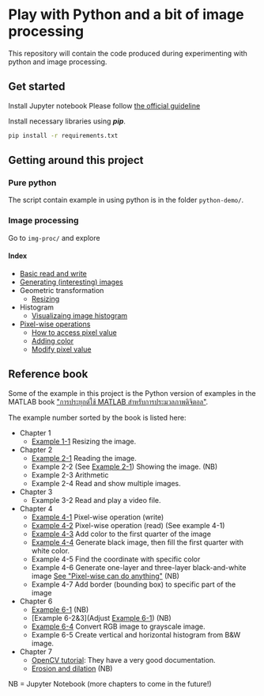 # Play with Python and a bit of image processing
This repository will contain the code produced during experimenting with python and image processing. 

## Get started 

Install Jupyter notebook
Please follow [the official guideline](https://jupyter.readthedocs.io/en/latest/install.html)

Install necessary libraries using _**pip**_. 
```bash
pip install -r requirements.txt
```

## Getting around this project
### Pure python 
The script contain example in using python is in the folder `python-demo/`. 

### Image processing
Go to `img-proc/` and explore

#### Index
* [Basic read and write](img-proc/read-write/)
* [Generating (interesting) images](img-proc/sample-images/generate-images.py)
* Geometric transformation
  * [Resizing](img-proc/resize)
* Histogram
  * [Visualizaing image histogram](img-proc/image-histogram/)
* [Pixel-wise operations](img-proc/pixel-wise-op/pixel-wise-can-do-anything.ipynb)
  * [How to access pixel value](img-proc/pixel-wise-op/read-pixel-value.py)
  * [Adding color](img-proc/pixel-wise-op/add-color.py)
  * [Modify pixel value](img-proc/pixel-wise-op/change-pixel-value.py)

## Reference book 
Some of the example in this project is the Python version of examples in the MATLAB book ["การประยุกต์ใช้ MATLAB สำหรับการประมวลภาพดิจิตอล"](http://www.ookbee.com/Shop/Book/9a2fd582-e920-42fc-b5a7-d600705248e1). 

The example number sorted by the book is listed here: 
* Chapter 1
  * [Example 1-1](img-proc/resize/opencv-imresize.ipynb) Resizing the image.
* Chapter 2
  * [Example 2-1](img-proc/read-write/) Reading the image.
  * Example 2-2 (See [Example 2-1](img-proc/read-write/read-write.ipynb)) Showing the image. (NB)
  * Example 2-3 Arithmetic
  * Example 2-4 Read and show multiple images. 
* Chapter 3
  * Example 3-2 Read and play a video file. 
* Chapter 4
  * [Example 4-1](img-proc/pixel-wise-op/change-pixel-value.py) Pixel-wise operation (write)
  * [Example 4-2](img-proc/pixel-wise-op/read-pixel-value.py) Pixel-wise operation (read) (See example 4-1)
  * [Example 4-3](img-proc/pixel-wise-op/add-color.py) Add color to the first quarter of the image
  * [Example 4-4](img-proc/the-matlab-book/ex4-4.py) Generate black image, then fill the first quarter with white color. 
  * Example 4-5 Find the coordinate with specific color
  * Example 4-6 Generate one-layer and three-layer black-and-white image [See "Pixel-wise can do anything"](img-proc/pixel-wise-op/pixel-wise-can-do-anythin.ipynb) (NB)
  * Example 4-7 Add border (bounding box) to specific part of the image
* Chapter 6
  * [Example 6-1](img-proc/image-histogram/using-image-histogram.ipynb) (NB)
  * [Example 6-2&3](Adjust [Example 6-1](img-proc/image-histogram/using-image-histogram.ipynb)) (NB)
  * [Example 6-4](img-proc/_utilities/pp_rgb2gray.py) Convert RGB image to grayscale image. 
  * Example 6-5 Create vertical and horizontal histogram from B&W image. 
* Chapter 7
  * [OpenCV tutorial](https://docs.opencv.org/3.0-beta/doc/py_tutorials/py_imgproc/py_morphological_ops/py_morphological_ops.html#dilation): They have a very good documentation. 
  * [Erosion and dilation](img-proc/morphological-op/erosion-dilation.ipynb) (NB)

NB = Jupyter Notebook
(more chapters to come in the future!)